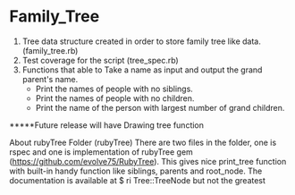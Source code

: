 # Family_Tree
1. Tree data structure created in order to store family tree like data. (family_tree.rb)
2. Test coverage for the script (tree_spec.rb)
3. Functions that able to
Take a name as input and output the grand parent's name.
    * Print the names of people with no siblings.
    * Print the names of people with no children.
    * Print the name of the person with largest number of grand children.

*****Future release will have Drawing tree function

About rubyTree Folder (rubyTree)
There are two files in the folder, one is rspec and one is implementation of rubyTree gem (https://github.com/evolve75/RubyTree).
This gives nice print_tree function with built-in handy function like siblings, parents and root_node.
The documentation is available at $ ri Tree::TreeNode but not the greatest